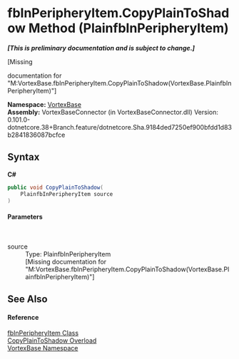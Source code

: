 # fbInPeripheryItem.CopyPlainToShadow Method (PlainfbInPeripheryItem)
 _**\[This is preliminary documentation and is subject to change.\]**_

\[Missing <summary> documentation for "M:VortexBase.fbInPeripheryItem.CopyPlainToShadow(VortexBase.PlainfbInPeripheryItem)"\]

**Namespace:**&nbsp;<a href="N_VortexBase.md">VortexBase</a><br />**Assembly:**&nbsp;VortexBaseConnector (in VortexBaseConnector.dll) Version: 0.101.0-dotnetcore.38+Branch.feature/dotnetcore.Sha.9184ded7250ef900bfdd1d83b2841836087bcfce

## Syntax

**C#**<br />
``` C#
public void CopyPlainToShadow(
	PlainfbInPeripheryItem source
)
```


#### Parameters
&nbsp;<dl><dt>source</dt><dd>Type: PlainfbInPeripheryItem<br />\[Missing <param name="source"/> documentation for "M:VortexBase.fbInPeripheryItem.CopyPlainToShadow(VortexBase.PlainfbInPeripheryItem)"\]</dd></dl>

## See Also


#### Reference
<a href="T_VortexBase_fbInPeripheryItem.md">fbInPeripheryItem Class</a><br /><a href="Overload_VortexBase_fbInPeripheryItem_CopyPlainToShadow.md">CopyPlainToShadow Overload</a><br /><a href="N_VortexBase.md">VortexBase Namespace</a><br />